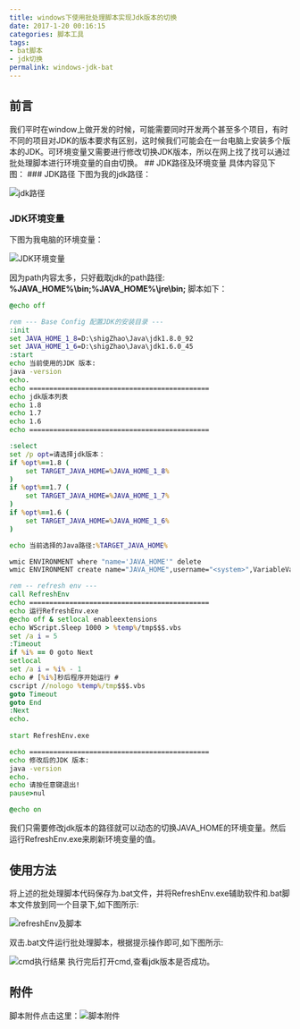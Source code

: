 ```yaml
---
title: windows下使用批处理脚本实现Jdk版本的切换
date: 2017-1-20 00:16:15
categories: 脚本工具
tags: 
- bat脚本
- jdk切换
permalink: windows-jdk-bat
---
```

<h2 id="intro">前言</h2>我们平时在window上做开发的时候，可能需要同时开发两个甚至多个项目，有时不同的项目对JDK的版本要求有区别，这时候我们可能会在一台电脑上安装多个版本的JDK。可环境变量又需要进行修改切换JDK版本，所以在网上找了找可以通过批处理脚本进行环境变量的自由切换。
<!-- more -->
## JDK路径及环境变量
具体内容见下图：
### JDK路径
下图为我的jdk路径：

![jdk路径](http://ojm1qq2tg.bkt.clouddn.com/jdklujing.jpg)
### JDK环境变量
下图为我电脑的环境变量：

![JDK环境变量](http://ojm1qq2tg.bkt.clouddn.com/jdkhuangjingbianliang.jpg)

因为path内容太多，只好截取jdk的path路径: **%JAVA_HOME%\bin;%JAVA_HOME%\jre\bin;**
脚本如下：
```.bat
@echo off

rem --- Base Config 配置JDK的安装目录 ---
:init 
set JAVA_HOME_1_8=D:\shigZhao\Java\jdk1.8.0_92
set JAVA_HOME_1_6=D:\shigZhao\Java\jdk1.6.0_45
:start 
echo 当前使用的JDK 版本: 
java -version 
echo. 
echo ============================================= 
echo jdk版本列表 
echo 1.8 
echo 1.7
echo 1.6 
echo ============================================= 

:select
set /p opt=请选择jdk版本： 
if %opt%==1.8 (
    set TARGET_JAVA_HOME=%JAVA_HOME_1_8%
)
if %opt%==1.7 (
    set TARGET_JAVA_HOME=%JAVA_HOME_1_7%
)
if %opt%==1.6 (
    set TARGET_JAVA_HOME=%JAVA_HOME_1_6%
)

echo 当前选择的Java路径:%TARGET_JAVA_HOME%

wmic ENVIRONMENT where "name='JAVA_HOME'" delete
wmic ENVIRONMENT create name="JAVA_HOME",username="<system>",VariableValue="%TARGET_JAVA_HOME%"

rem -- refresh env ---
call RefreshEnv
echo ============================================= 
echo 运行RefreshEnv.exe
@echo off & setlocal enableextensions  
echo WScript.Sleep 1000 > %temp%/tmp$$$.vbs  
set /a i = 5   
:Timeout  
if %i% == 0 goto Next  
setlocal  
set /a i = %i% - 1   
echo # [%i%]秒后程序开始运行 #  
cscript //nologo %temp%/tmp$$$.vbs  
goto Timeout  
goto End  
:Next  
echo.  
  
start RefreshEnv.exe

echo ============================================= 
echo 修改后的JDK 版本: 
java -version 
echo. 
echo 请按任意键退出!   
pause>nul

@echo on

```
我们只需要修改jdk版本的路径就可以动态的切换JAVA_HOME的环境变量。然后运行RefreshEnv.exe来刷新环境变量的值。

## 使用方法
将上述的批处理脚本代码保存为.bat文件，并将RefreshEnv.exe辅助软件和.bat脚本文件放到同一个目录下,如下图所示:

![refreshEnv及脚本](http://ojm1qq2tg.bkt.clouddn.com/switch.jpg)

双击.bat文件运行批处理脚本，根据提示操作即可,如下图所示:

![cmd执行结果](http://ojm1qq2tg.bkt.clouddn.com/cmd.jpg)
执行完后打开cmd,查看jdk版本是否成功。

## 附件
脚本附件点击这里：![脚本附件](http://pan.baidu.com/s/1nvtxyop)